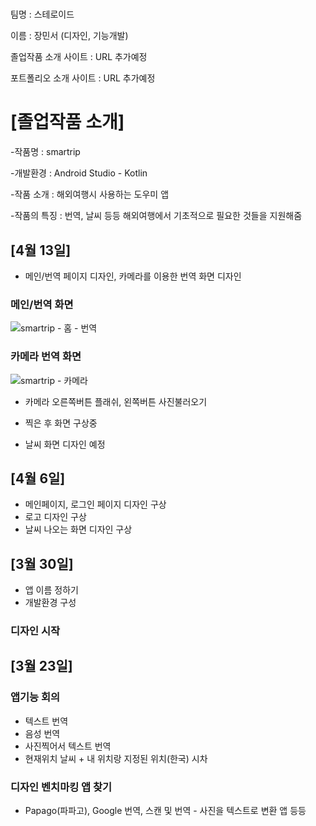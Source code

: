# 

팀명 : 스테로이드

이름 : 장민서 (디자인, 기능개발)

졸업작품 소개 사이트 : URL 추가예정

포트폴리오 소개 사이트 : URL 추가예정

# [졸업작품 소개]

-작품명 : smartrip

-개발환경 : Android Studio - Kotlin

-작품 소개 : 해외여행시 사용하는 도우미 앱

-작품의 특징 : 번역, 날씨 등등 해외여행에서 기초적으로 필요한 것들을 지원해줌
## [4월 13일]

- 메인/번역 페이지 디자인, 카메라를 이용한 번역 화면 디자인

### 메인/번역 화면
![smartrip - 홈 - 번역](https://user-images.githubusercontent.com/79886521/163122266-9800207f-65e8-4cee-a87c-bb276f4af0ff.png)


### 카메라 번역 화면
![smartrip - 카메라](https://user-images.githubusercontent.com/79886521/163122462-1b88cf50-ec5b-4bae-845f-e931aa23ac8f.png)
- 카메라 오른쪽버튼 플래쉬, 왼쪽버튼 사진불러오기
- 찍은 후 화면 구상중

- 날씨 화면 디자인 예정


## [4월 6일]

- 메인페이지, 로그인 페이지 디자인 구상
- 로고 디자인 구상
- 날씨 나오는 화면 디자인 구상

## [3월 30일]

- 앱 이름 정하기
- 개발환경 구성

### 디자인 시작


## [3월 23일]

### 앱기능 회의

- 텍스트 번역
- 음성 번역
- 사진찍어서 텍스트 번역
- 현재위치 날씨 + 내 위치랑 지정된 위치(한국) 시차

### 디자인 벤치마킹 앱 찾기
- Papago(파파고), Google 번역, 스캔 및 번역 - 사진을 텍스트로 변환 앱 등등
